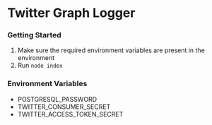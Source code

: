 # Twitter Graph Logger

### Getting Started

1. Make sure the required environment variables are present in the environment
2. Run `node index`

### Environment Variables

- POSTGRESQL_PASSWORD
- TWITTER_CONSUMER_SECRET
- TWITTER_ACCESS_TOKEN_SECRET

